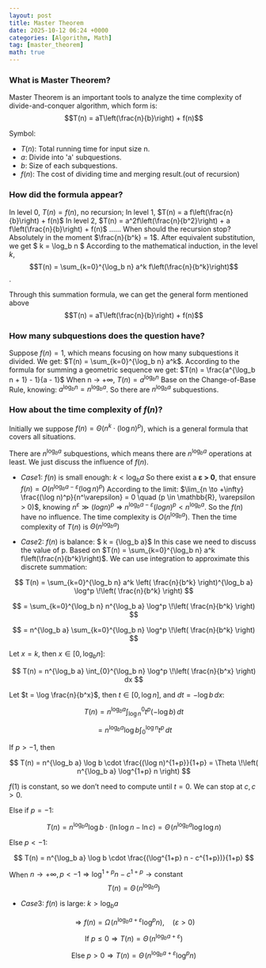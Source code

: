 ```yaml
---
layout: post
title: Master Theorem
date: 2025-10-12 06:24 +0000
categories: [Algorithm, Math]
tag: [master_theorem]
math: true
---
```

### **What is Master Theorem?**

Master Theorem is an important tools to analyze the time complexity of divide-and-conquer algorithm, which form is: $$T(n) = aT\left(\frac{n}{b}\right) + f(n)$$

Symbol:

- $T(n)$: Total running time for input size n.
- $a$: Divide into 'a' subquestions.
- $b$: Size of each subquestions.
- $f(n)$: The cost of dividing time and merging result.(out of recursion)

### **How did the formula appear?**

In level 0, $T(n) = f(n)$, no recursion;
In level 1, $T(n) = a f\left(\frac{n}{b}\right) + f(n)$
In level 2, $T(n) = a^2f\left(\frac{n}{b^2}\right) + a f\left(\frac{n}{b}\right) + f(n)$
......
When should the recursion stop? Absolutely in the moment $\frac{n}{b^k} = 1$. After equivalent substitution, we get $ k = \log_b n $
According to the mathematical induction, in the level *k*,
$$T(n) = \sum_{k=0}^{\log_b n} a^k f\left(\frac{n}{b^k}\right)$$.

Through this summation formula, we can get the general form mentioned above $$T(n) = aT\left(\frac{n}{b}\right) + f(n)$$

### **How many subquestions does the question have?**

Suppose $f(n) = 1$, which means focusing on how many subquestions it divided. We get: $T(n) = \sum_{k=0}^{\log_b n} a^k$. According to the formula for summing a geometric sequence we get: $T(n) = \frac{a^{\log_b n + 1} - 1}{a - 1}$
When n -> +∞, $T(n) = {a^{\log_b n}}$
Base on the Change-of-Base Rule, knowing: ${a^{\log_b n}} = {n^{\log_b a}}$.
So there are ${n^{\log_b a}}$ subquestions.

### **How about the time complexity of $f(n)$?**

Initially we suppose $f(n) = \Theta\left(n^k \cdot (\log n)^p\right)$, which is a general formula that covers all situations.

There are ${n^{\log_b a}}$ subquestions, which means there are  ${n^{\log_b a}}$ operations at least. We just discuss the influence of $f(n)$.

- $Case 1:$
$f(n)$ is small enough: $k<{\log_b a}$
So there exist a **ε > 0**, that ensure $f(n) = O(n^{\log_b a - ε}{(\log n)}^p)$
According to the limit: $\lim_{n \to +\infty} \frac{(\log n)^p}{n^\varepsilon} = 0 \quad (p \in \mathbb{R}, \varepsilon > 0)$, knowing $n^ε ≫ (logn)^p$ => $n^{\log_b a - ε}{(logn)^p} < n^{\log_b a}$.
So the $f(n)$ have no influence. The time complexity is $O(n^{\log_b a})$. Then the time complexity of $T(n)$ is $Θ(n^{\log_b a})$

- $Case 2:$
$f(n)$ is balance: $ k = {\log_b a}$
In this case we need to discuss the value of p.
Based on $T(n) = \sum_{k=0}^{\log_b n} a^k f\left(\frac{n}{b^k}\right)$.
We can use integration to approximate this discrete summation:

$$
T(n) = \sum_{k=0}^{\log_b n} a^k \left( \frac{n}{b^k} \right)^{\log_b a} \log^p \!\left( \frac{n}{b^k} \right)
$$

$$
= \sum_{k=0}^{\log_b n} n^{\log_b a} \log^p \!\left( \frac{n}{b^k} \right)
$$

$$
= n^{\log_b a} \sum_{k=0}^{\log_b n} \log^p \!\left( \frac{n}{b^k} \right)
$$

Let $x = k$, then $x \in [0, \log_b n]$:

$$
T(n) = n^{\log_b a} \int_{0}^{\log_b n} \log^p \!\left( \frac{n}{b^x} \right) dx
$$

Let $t = \log \frac{n}{b^x}$, then $t \in [0, \log n]$, and $dt = -\log b \, dx$:

$$
T(n) = n^{\log_b a} \int_{\log n}^{0} t^p (-\log b)\, dt
$$

$$
= n^{\log_b a} \log b \int_{0}^{\log n} t^p \, dt
$$

If $p > -1$, then

$$
T(n) = n^{\log_b a} \log b \cdot \frac{(\log n)^{1+p}}{1+p}
= \Theta \!\left( n^{\log_b a} \log^{1+p} n \right)
$$

$f(1)$ is constant, so we don’t need to compute until $t = 0$.
We can stop at $c, c > 0$.

Else if $p = -1$:

$$
T(n) = n^{\log_b a} \log b \cdot (\ln \log n - \ln c)
= \Theta \!\left( n^{\log_b a} \log \log n \right)
$$

Else $p < -1$:

$$
T(n) = n^{\log_b a} \log b \cdot \frac{(\log^{1+p} n - c^{1+p})}{1+p}
$$

When $n \to +\infty,\, p < -1 \Rightarrow \log^{1+p} n - c^{1+p} \to \text{constant}$
$$
T(n) = \Theta \!\left( n^{\log_b a} \right)
$$

- $Case 3:$
$f(n)$ is large: $k > \log_b a$

$$
\Rightarrow f(n) = \Omega \!\left( n^{\log_b a + \varepsilon} \log^p n \right), \quad (\varepsilon > 0)
$$

$$
\text{If } p \le 0 \Rightarrow T(n) = \Theta \!\left( n^{\log_b a + \varepsilon} \right)
$$

$$
\text{Else } p > 0 \Rightarrow T(n) = \Theta \!\left( n^{\log_b a + \varepsilon} \log^p n \right)
$$
